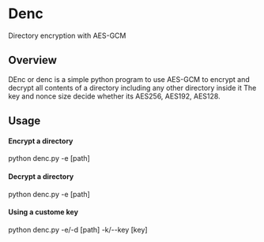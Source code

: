 # Denc
Directory encryption with AES-GCM

## Overview
DEnc or denc is a simple python program to use AES-GCM to encrypt and decrypt all contents of a directory including any other directory inside it
The key and nonce size decide whether its AES256, AES192, AES128.

## Usage
#### Encrypt a directory
python denc.py -e [path]

#### Decrypt a directory
python denc.py -e [path]

#### Using a custome key
python denc.py -e/-d [path] -k/--key [key]
